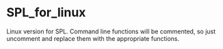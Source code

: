 # SPL_for_linux
Linux version for SPL. Command line functions will be commented, so just uncomment and replace them with the appropriate functions.
